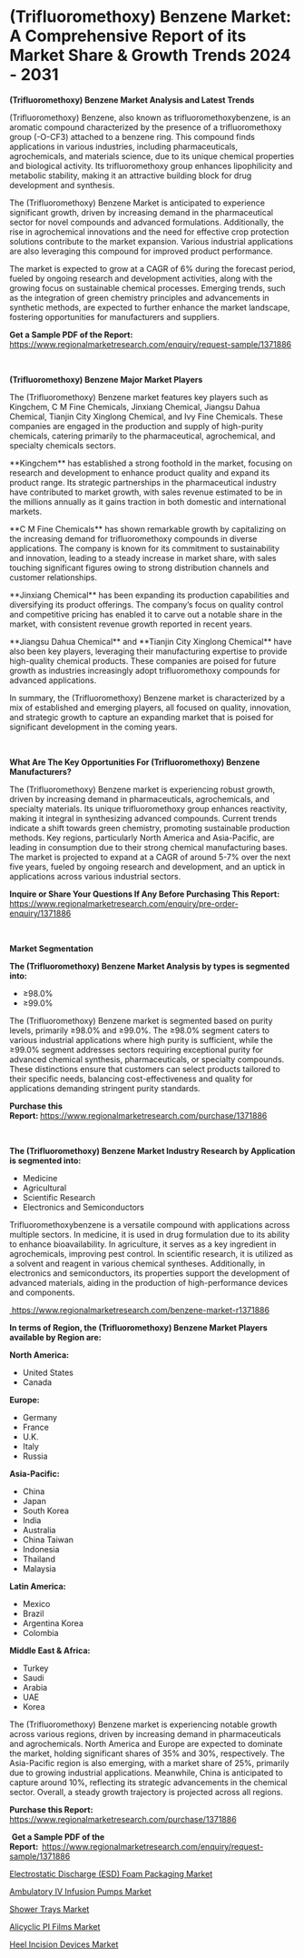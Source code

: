 <p><h1>(Trifluoromethoxy) Benzene Market: A Comprehensive Report of its Market Share & Growth Trends 2024 - 2031</h1></p><p><strong>(Trifluoromethoxy) Benzene Market Analysis and Latest Trends</strong></p>
<p><p>(Trifluoromethoxy) Benzene, also known as trifluoromethoxybenzene, is an aromatic compound characterized by the presence of a trifluoromethoxy group (-O-CF3) attached to a benzene ring. This compound finds applications in various industries, including pharmaceuticals, agrochemicals, and materials science, due to its unique chemical properties and biological activity. Its trifluoromethoxy group enhances lipophilicity and metabolic stability, making it an attractive building block for drug development and synthesis.</p><p>The (Trifluoromethoxy) Benzene Market is anticipated to experience significant growth, driven by increasing demand in the pharmaceutical sector for novel compounds and advanced formulations. Additionally, the rise in agrochemical innovations and the need for effective crop protection solutions contribute to the market expansion. Various industrial applications are also leveraging this compound for improved product performance.</p><p>The market is expected to grow at a CAGR of 6% during the forecast period, fueled by ongoing research and development activities, along with the growing focus on sustainable chemical processes. Emerging trends, such as the integration of green chemistry principles and advancements in synthetic methods, are expected to further enhance the market landscape, fostering opportunities for manufacturers and suppliers.</p></p>
<p><strong>Get a Sample PDF of the Report:&nbsp;</strong> <a href="https://www.regionalmarketresearch.com/enquiry/request-sample/1371886">https://www.regionalmarketresearch.com/enquiry/request-sample/1371886</a></p>
<p>&nbsp;</p>
<p><strong>(Trifluoromethoxy) Benzene Major Market Players</strong></p>
<p><p>The (Trifluoromethoxy) Benzene market features key players such as Kingchem, C M Fine Chemicals, Jinxiang Chemical, Jiangsu Dahua Chemical, Tianjin City Xinglong Chemical, and Ivy Fine Chemicals. These companies are engaged in the production and supply of high-purity chemicals, catering primarily to the pharmaceutical, agrochemical, and specialty chemicals sectors.</p><p>**Kingchem** has established a strong foothold in the market, focusing on research and development to enhance product quality and expand its product range. Its strategic partnerships in the pharmaceutical industry have contributed to market growth, with sales revenue estimated to be in the millions annually as it gains traction in both domestic and international markets.</p><p>**C M Fine Chemicals** has shown remarkable growth by capitalizing on the increasing demand for trifluoromethoxy compounds in diverse applications. The company is known for its commitment to sustainability and innovation, leading to a steady increase in market share, with sales touching significant figures owing to strong distribution channels and customer relationships.</p><p>**Jinxiang Chemical** has been expanding its production capabilities and diversifying its product offerings. The company’s focus on quality control and competitive pricing has enabled it to carve out a notable share in the market, with consistent revenue growth reported in recent years.</p><p>**Jiangsu Dahua Chemical** and **Tianjin City Xinglong Chemical** have also been key players, leveraging their manufacturing expertise to provide high-quality chemical products. These companies are poised for future growth as industries increasingly adopt trifluoromethoxy compounds for advanced applications.</p><p>In summary, the (Trifluoromethoxy) Benzene market is characterized by a mix of established and emerging players, all focused on quality, innovation, and strategic growth to capture an expanding market that is poised for significant development in the coming years.</p></p>
<p>&nbsp;</p>
<p><strong>What Are The Key Opportunities For (Trifluoromethoxy) Benzene Manufacturers?</strong></p>
<p><p>The (Trifluoromethoxy) Benzene market is experiencing robust growth, driven by increasing demand in pharmaceuticals, agrochemicals, and specialty materials. Its unique trifluoromethoxy group enhances reactivity, making it integral in synthesizing advanced compounds. Current trends indicate a shift towards green chemistry, promoting sustainable production methods. Key regions, particularly North America and Asia-Pacific, are leading in consumption due to their strong chemical manufacturing bases. The market is projected to expand at a CAGR of around 5-7% over the next five years, fueled by ongoing research and development, and an uptick in applications across various industrial sectors.</p></p>
<p><strong>Inquire or Share Your Questions If Any Before Purchasing This Report:</strong> <a href="https://www.regionalmarketresearch.com/enquiry/pre-order-enquiry/1371886">https://www.regionalmarketresearch.com/enquiry/pre-order-enquiry/1371886</a></p>
<p>&nbsp;</p>
<p><strong>Market Segmentation</strong></p>
<p><strong>The (Trifluoromethoxy) Benzene Market Analysis by types is segmented into:</strong></p>
<p><ul><li>≥98.0%</li><li>≥99.0%</li></ul></p>
<p><p>The (Trifluoromethoxy) Benzene market is segmented based on purity levels, primarily ≥98.0% and ≥99.0%. The ≥98.0% segment caters to various industrial applications where high purity is sufficient, while the ≥99.0% segment addresses sectors requiring exceptional purity for advanced chemical synthesis, pharmaceuticals, or specialty compounds. These distinctions ensure that customers can select products tailored to their specific needs, balancing cost-effectiveness and quality for applications demanding stringent purity standards.</p></p>
<p><strong>Purchase this Report:&nbsp;</strong><a href="https://www.regionalmarketresearch.com/purchase/1371886">https://www.regionalmarketresearch.com/purchase/1371886</a></p>
<p>&nbsp;</p>
<p><strong>The (Trifluoromethoxy) Benzene Market Industry Research by Application is segmented into:</strong></p>
<p><ul><li>Medicine</li><li>Agricultural</li><li>Scientific Research</li><li>Electronics and Semiconductors</li></ul></p>
<p><p>Trifluoromethoxybenzene is a versatile compound with applications across multiple sectors. In medicine, it is used in drug formulation due to its ability to enhance bioavailability. In agriculture, it serves as a key ingredient in agrochemicals, improving pest control. In scientific research, it is utilized as a solvent and reagent in various chemical syntheses. Additionally, in electronics and semiconductors, its properties support the development of advanced materials, aiding in the production of high-performance devices and components.</p></p>
<p><a href="https://www.regionalmarketresearch.com/benzene-market-r1371886">&nbsp;https://www.regionalmarketresearch.com/benzene-market-r1371886</a></p>
<p><strong>In terms of Region, the (Trifluoromethoxy) Benzene Market Players available by Region are:</strong></p>
<p>
    <p> <strong> North America: </strong>
        <ul>
            <li>United States</li>
            <li>Canada</li>
        </ul>
        </p> 
    <p> <strong> Europe: </strong>
        <ul>
            <li>Germany</li>
            <li>France</li>
            <li>U.K.</li>
            <li>Italy</li>
            <li>Russia</li>
        </ul>
        </p> 
    <p> <strong> Asia-Pacific: </strong>
        <ul>
            <li>China</li>
            <li>Japan</li>
            <li>South Korea</li>
            <li>India</li>
            <li>Australia</li>
            <li>China Taiwan</li>
            <li>Indonesia</li>
            <li>Thailand</li>
            <li>Malaysia</li>
        </ul>
        </p> 
    <p> <strong> Latin America: </strong>
        <ul>
            <li>Mexico</li>
            <li>Brazil</li>
            <li>Argentina Korea</li>
            <li>Colombia</li>
        </ul>
        </p> 
    <p> <strong> Middle East & Africa: </strong>
        <ul>
            <li>Turkey</li>
            <li>Saudi</li>
            <li>Arabia</li>
            <li>UAE</li>
            <li>Korea</li>
        </ul>
    </p>
    </p>
<p><p>The (Trifluoromethoxy) Benzene market is experiencing notable growth across various regions, driven by increasing demand in pharmaceuticals and agrochemicals. North America and Europe are expected to dominate the market, holding significant shares of 35% and 30%, respectively. The Asia-Pacific region is also emerging, with a market share of 25%, primarily due to growing industrial applications. Meanwhile, China is anticipated to capture around 10%, reflecting its strategic advancements in the chemical sector. Overall, a steady growth trajectory is projected across all regions.</p></p>
<p><strong>Purchase this Report: </strong><a href="https://www.regionalmarketresearch.com/purchase/1371886">https://www.regionalmarketresearch.com/purchase/1371886</a></p>
<p>&nbsp;<strong>Get a Sample PDF of the Report:&nbsp;&nbsp;</strong><a href="https://www.regionalmarketresearch.com/enquiry/request-sample/1371886">https://www.regionalmarketresearch.com/enquiry/request-sample/1371886</a></p>
<p><strong></strong></p>
<p><p><a href="https://issuu.com/reportprime-2/docs/electrostatic-discharge-esd-foam-pa_79a36c34e02e80">Electrostatic Discharge (ESD) Foam Packaging Market</a></p><p><a href="https://medium.com/@harrisonkitto2022/driving-factors-behind-the-ambulatory-iv-infusion-pumps-market-trends-applications-and-regional-292cfaec67bd?postPublishedType=repub">Ambulatory IV Infusion Pumps Market</a></p><p><a href="https://www.linkedin.com/pulse/global-shower-trays-market-size-trends-analysis-regional-outlook-mnplc?trackingId=yhdiRDLeTLqBi2ipuAcy4Q%3D%3D">Shower Trays Market</a></p><p><a href="https://issuu.com/reportprime-2/docs/alicyclic-pi-films-market-size-2030_e7db5adb3b7939">Alicyclic PI Films Market</a></p><p><a href="https://medium.com/@harrisonkitto2022/heel-incision-devices-market-insights-market-products-and-regional-analysis-forecasted-for-period-b8e1607023f5">Heel Incision Devices Market</a></p></p>